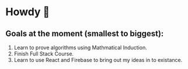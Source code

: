 # Howdy 🤠

## Goals at the moment (smallest to biggest):
1. Learn to prove algorithms using Mathmatical Induction.
2. Finish Full Stack Course.
3. Learn to use React and Firebase to bring out my ideas in to existance.
